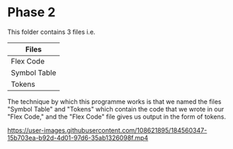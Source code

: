 #
# Phase 2  


This folder contains 3 files i.e.  

|Files        |
|------------  |
| Flex Code    |
| Symbol Table |
| Tokens       |  

The technique by which this programme works is that we named the files "Symbol Table" and "Tokens" which contain the code that we wrote in our "Flex Code," and the "Flex Code" file gives us output in the form of tokens.



https://user-images.githubusercontent.com/108621895/184560347-15b703ea-b92d-4d01-97d6-35ab1326098f.mp4
